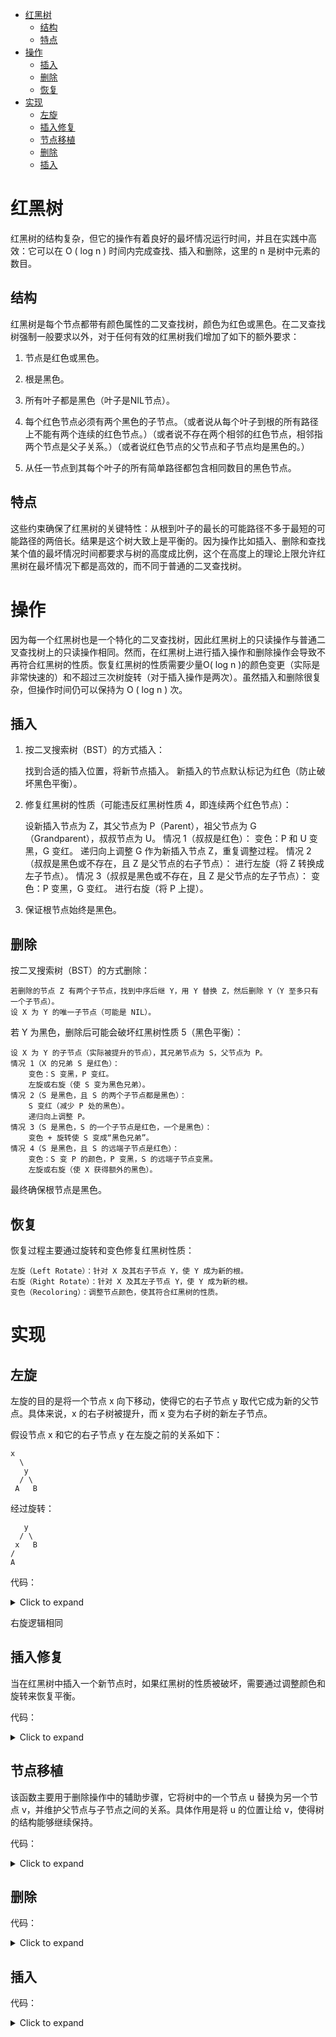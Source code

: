 <!--toc:start-->
- [红黑树](#红黑树)
  - [结构](#结构)
  - [特点](#特点)
- [操作](#操作)
  - [插入](#插入)
  - [删除](#删除)
  - [恢复](#恢复)
- [实现](#实现)
  - [左旋](#左旋)
  - [插入修复](#插入修复)
  - [节点移植](#节点移植)
  - [删除](#删除)
  - [插入](#插入)
<!--toc:end-->

# 红黑树

红黑树的结构复杂，但它的操作有着良好的最坏情况运行时间，并且在实践中高效：它可以在
O ( log n ) 时间内完成查找、插入和删除，这里的 n 是树中元素的数目。

## 结构

红黑树是每个节点都带有颜色属性的二叉查找树，颜色为红色或黑色。在二叉查找树强制一般要求以外，对于任何有效的红黑树我们增加了如下的额外要求：

1.  节点是红色或黑色。

2.  根是黑色。

3.  所有叶子都是黑色（叶子是NIL节点）。

4.  每个红色节点必须有两个黑色的子节点。（或者说从每个叶子到根的所有路径上不能有两个连续的红色节点。）（或者说不存在两个相邻的红色节点，相邻指两个节点是父子关系。）（或者说红色节点的父节点和子节点均是黑色的。）

5.  从任一节点到其每个叶子的所有简单路径都包含相同数目的黑色节点。

## 特点

这些约束确保了红黑树的关键特性：从根到叶子的最长的可能路径不多于最短的可能路径的两倍长。结果是这个树大致上是平衡的。因为操作比如插入、删除和查找某个值的最坏情况时间都要求与树的高度成比例，这个在高度上的理论上限允许红黑树在最坏情况下都是高效的，而不同于普通的二叉查找树。

# 操作

因为每一个红黑树也是一个特化的二叉查找树，因此红黑树上的只读操作与普通二叉查找树上的只读操作相同。然而，在红黑树上进行插入操作和删除操作会导致不再符合红黑树的性质。恢复红黑树的性质需要少量O( log n )的颜色变更（实际是非常快速的）和不超过三次树旋转（对于插入操作是两次）。虽然插入和删除很复杂，但操作时间仍可以保持为
O ( log n ) 次。

## 插入

1. 按二叉搜索树（BST）的方式插入：

    找到合适的插入位置，将新节点插入。
    新插入的节点默认标记为红色（防止破坏黑色平衡）。

2. 修复红黑树的性质（可能违反红黑树性质 4，即连续两个红色节点）：

    设新插入节点为 Z，其父节点为 P（Parent），祖父节点为 G（Grandparent），叔叔节点为 U。
    情况 1（叔叔是红色）：
        变色：P 和 U 变黑，G 变红。
        递归向上调整 G 作为新插入节点 Z，重复调整过程。
    情况 2（叔叔是黑色或不存在，且 Z 是父节点的右子节点）：
        进行左旋（将 Z 转换成左子节点）。
    情况 3（叔叔是黑色或不存在，且 Z 是父节点的左子节点）：
        变色：P 变黑，G 变红。
        进行右旋（将 P 上提）。

3. 保证根节点始终是黑色。

## 删除

按二叉搜索树（BST）的方式删除：

    若删除的节点 Z 有两个子节点，找到中序后继 Y，用 Y 替换 Z，然后删除 Y（Y 至多只有一个子节点）。
    设 X 为 Y 的唯一子节点（可能是 NIL）。

若 Y 为黑色，删除后可能会破坏红黑树性质 5（黑色平衡）：

    设 X 为 Y 的子节点（实际被提升的节点），其兄弟节点为 S，父节点为 P。
    情况 1（X 的兄弟 S 是红色）：
        变色：S 变黑，P 变红。
        左旋或右旋（使 S 变为黑色兄弟）。
    情况 2（S 是黑色，且 S 的两个子节点都是黑色）：
        S 变红（减少 P 处的黑色）。
        递归向上调整 P。
    情况 3（S 是黑色，S 的一个子节点是红色，一个是黑色）：
        变色 + 旋转使 S 变成“黑色兄弟”。
    情况 4（S 是黑色，且 S 的远端子节点是红色）：
        变色：S 变 P 的颜色，P 变黑，S 的远端子节点变黑。
        左旋或右旋（使 X 获得额外的黑色）。

最终确保根节点是黑色。

## 恢复

恢复过程主要通过旋转和变色修复红黑树性质：

    左旋（Left Rotate）：针对 X 及其右子节点 Y，使 Y 成为新的根。
    右旋（Right Rotate）：针对 X 及其左子节点 Y，使 Y 成为新的根。
    变色（Recoloring）：调整节点颜色，使其符合红黑树的性质。

# 实现

## 左旋

左旋的目的是将一个节点 x 向下移动，使得它的右子节点 y
取代它成为新的父节点。具体来说，x 的右子树被提升，而 x
变为右子树的新左子节点。

假设节点 x 和它的右子节点 y 在左旋之前的关系如下：

    x
      \
       y
      / \
     A   B

经过旋转：

       y
      / \
     x   B
    /
    A


代码：

<details><summary>Click to expand</summary>

``` c++
void RedBlackTree::leftRotate(Node *x) {
  if (x == nullptr || x->right == nullptr)
    return;

  Node *y = x->right;//获取右子节点
  x->right = y->left;//重新链接x的右子节点
  if (y->left != nullptr)//如果y的左子节点存在，就更新他的父节点
    y->left->parent = x;
  //更新y,x的父节点
  y->parent = x->parent;
  if (x->parent == nullptr)//如果x是根节点，就更新根节点为y
    root = y;
  else if (x == x->parent->left)
    x->parent->left = y;
  else
    x->parent->right = y;
  y->left = x;//将x设置为Y的左子节点
  x->parent = y;
}
```

</details>

右旋逻辑相同

## 插入修复

当在红黑树中插入一个新节点时，如果红黑树的性质被破坏，需要通过调整颜色和旋转来恢复平衡。

代码：

<details><summary>Click to expand</summary>

``` c++
void RedBlackTree::fixInsert(Node *z) {
  while (z != root && z->parent->color == RED) {//终止条件：z已经是根节点或者z的父节点是黑色
    if (z->parent == z->parent->parent->left) {//父节点是左子节点的情况
      Node *y = z->parent->parent->right;//如果x的叔叔节点存在且为红色，这时叔叔，父亲，祖父构成'red-red-red'的结构
      if (y != nullptr && y->color == RED) {//处理方法
        z->parent->color = BLACK;//父节点和叔叔节点改为黑色
        y->color = BLACK;
        z->parent->parent->color = RED;//祖父节点改为红色
        z = z->parent->parent;//将z上移到祖父节点继续检查
      } else {//叔叔节点不存在或者是黑色
        if (z == z->parent->right) {//如果z是父节点的右子节点
          z = z->parent;
          leftRotate(z);//左旋，使z转换为父节点的左子节点
        }
        z->parent->color = BLACK;//将z的父节点染为黑色
        z->parent->parent->color = RED;//将祖父节点染色为红色
        rightRotate(z->parent->parent);//对祖父节点右旋，调整平衡
      }
    } else {//父节点是右节点的情况
      Node *y = z->parent->parent->left;//对称处理
      if (y != nullptr && y->color == RED) {
        z->parent->color = BLACK;
        y->color = BLACK;
        z->parent->parent->color = RED;
        z = z->parent->parent;
      } else {
        if (z == z->parent->left) {
          z = z->parent;
          rightRotate(z);
        }
        z->parent->color = BLACK;
        z->parent->parent->color = RED;
        leftRotate(z->parent->parent);
      }
    }
  }
  root->color = BLACK;
}
```

</details>

## 节点移植

该函数主要用于删除操作中的辅助步骤，它将树中的一个节点 u
替换为另一个节点 v，并维护父节点与子节点之间的关系。具体作用是将 u
的位置让给 v，使得树的结构能够继续保持。

代码：

<details><summary>Click to expand</summary>

``` c++
void RedBlackTree::transplant(Node *u, Node *v) {
  if (u->parent == nullptr) {//u若为根节点，直接替换根节点为b
    root = v;
  } else if (u == u->parent->left) {//判断u是左子节点还是右子节点
    u->parent->left = v;//如果u是父节点的左子，设置v为该位置
  } else {
    u->parent->right = v;
  }
  if (v != nullptr)
    v->parent = u->parent;//如果 v 不为空（即 v 不是 nullptr），需要更新 v 的父节点指向 u 的父节点，确保 v 正确接替了 u 的位置。
}
```

</details>

## 删除

代码：

<details><summary>Click to expand</summary>

``` c++
void RedBlackTree::deleteNode(Node *z) {
  if (z == nullptr)
    return;

  Node *y = z;//记录要删除的节点
  Node *x = nullptr;
  Color y_original_color = y->color;
  if (z->left == nullptr) {//如果没有左子节点
    x = z->right;//用右节点替换他
    transplant(z, z->right);
  } else if (z->right == nullptr) {//对称
    x = z->left;
    transplant(z, z->left);
  } else {//有两个子节点的情况
    y = minimum(z->right);//找到z右子树最小节点作为替换节点
    y_original_color = y->color;
    x = y->right;//x是y的右字节点，用来替代y的位置
    if (y->parent == z) {//y是z的直接子节点，就直接设置x为y的子节点
      if (x != nullptr)
        x->parent = y; // Check if x is not nullptr before assigning parent
    } else {//y不是z的子节点
      if (x != nullptr)//先用y的右子节点替换y自己，在用y替换z
        x->parent = y->parent; // Check if x and y->parent are not nullptr
                               // before assigning parent
      transplant(y, y->right);
      if (y->right != nullptr)
        y->right->parent =
            y; // Check if y->right is not nullptr before assigning parent
      y->right = z->right;
      if (y->right != nullptr)
        y->right->parent =
            y; // Check if y->right is not nullptr before assigning parent
    }
    transplant(z, y);
    y->left = z->left;
    if (y->left != nullptr)
      y->left->parent =
          y; // Check if y->left is not nullptr before assigning parent
    y->color = z->color;
  }

  if (y_original_color == BLACK && x != nullptr) // Check if x is not nullptr
    fixDelete(x);//平衡修复

  delete z; // Free memory allocated for the deleted node
}
```

</details>

## 插入

代码：

<details><summary>Click to expand</summary>

``` cpp
void RedBlackTree::insert(int val) {
  Node *newNode = new Node(val);//创建一个新节点
  Node *y = nullptr;//记录父节点，寻找用来插入位置的父节点
  auto x = root;//遍历树
  while (x != nullptr) {
    y = x;
    if (newNode->data < x->data)
      x = x->left;
    else
      x = x->right;
  }
  newNode->parent = y;//插入新节点
  if (y == nullptr)//空的则为根节点
    root = newNode;
  else if (newNode->data < y->data)
    y->left = newNode;
  else
    y->right = newNode;
  fixInsert(newNode);//修复插入
}
```

</details>
